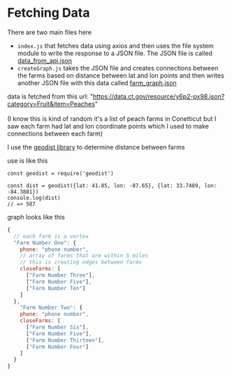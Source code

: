 # Fetching Data

There are two main files here 
- `index.js` that fetches data using axios and then uses the file system module to write the response to a JSON file. The JSON file is called [data_from_api.json](https://github.com/dislersd/api_data_fetch_and_manipulate/blob/master/data_from_api.json)
- `createGraph.js` takes the JSON file and creates connections between the farms based on distance between lat and lon points and then writes another JSON file with this data called [farm_graph.json](https://github.com/dislersd/api_data_fetch_and_manipulate/blob/master/farm_graph.json)

data is fetched from this url: "https://data.ct.gov/resource/y6p2-px98.json?category=Fruit&item=Peaches" 
<br>
<br>
(I know this is kind of random it's a list of peach farms in Conetticut but I saw each farm had lat and lon coordinate points which I used to make connections between each farm)

I use the [geodist library](https://www.npmjs.com/package/geodist) to determine distance between farms

use is like this

```
const geodist = require('geodist')

const dist = geodist({lat: 41.85, lon: -87.65}, {lat: 33.7489, lon: -84.3881})
console.log(dist)           
// => 587
```

graph looks like this
```javascript
{
  // each farm is a vertex
  "Farm Number One": {
    phone: "phone number",
    // array of farms that are within 5 miles
    // this is creating edges between farms
    closeFarms: [
      ["Farm Number Three"],
      ["Farm Number Five"],
      ["Farm Number Ten"]
    ]
  },
    "Farm Number Two": {
    phone: "phone number",
    closeFarms: [
      ["Farm Number Six"],
      ["Farm Number Five"],
      ["Farm Number Thirteen"],
      ["Farm Number Four"]
    ]
  }
}
```
